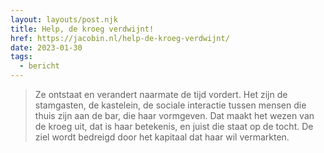 ```yaml
---
layout: layouts/post.njk
title: Help, de kroeg verdwijnt!
href: https://jacobin.nl/help-de-kroeg-verdwijnt/
date: 2023-01-30
tags: 
  - bericht
---
```


> Ze ontstaat en verandert naarmate de tijd vordert. Het zijn de stamgasten, de kastelein, de sociale interactie tussen mensen die thuis zijn aan de bar, die haar vormgeven. Dat maakt het wezen van de kroeg uit, dat is haar betekenis, en juist die staat op de tocht. De ziel wordt bedreigd door het kapitaal dat haar wil vermarkten.
